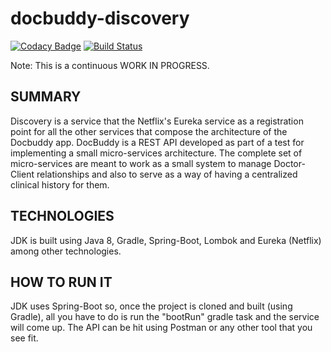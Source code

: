 # docbuddy-discovery
[![Codacy Badge](https://api.codacy.com/project/badge/Grade/b12f11b394294ff78e3284006d1d127a)](https://www.codacy.com/app/Benchava/docbuddy-discovery?utm_source=github.com&amp;utm_medium=referral&amp;utm_content=nbantar/docbuddy-discovery&amp;utm_campaign=Badge_Grade)
[![Build Status](https://travis-ci.org/nbantar/docbuddy-discovery.svg?branch=master)](https://travis-ci.org/nbantar/docbuddy-discovery)

Note: This is a continuous WORK IN PROGRESS.

## SUMMARY

Discovery is a service that the Netflix's Eureka service as a registration point for all the other services that compose
the architecture of the Docbuddy app.
DocBuddy is a REST API developed as part of a test for implementing a small micro-services architecture.
The complete set of micro-services are meant to work as a small system to manage Doctor-Client relationships and also to
serve as a way of having a centralized clinical history for them.

## TECHNOLOGIES

JDK is built using Java 8, Gradle, Spring-Boot, Lombok and Eureka (Netflix) among other technologies.

## HOW TO RUN IT

JDK uses Spring-Boot so, once the project is cloned and built (using Gradle), all you have to do is run the 
"bootRun" gradle task and the service will come up.
The API can be hit using Postman or any other tool that you see fit.